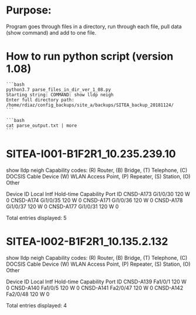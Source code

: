 # Purpose:
Program goes through files in a directory, run through each file, pull data (show command) and add to one file.

# How to run python script (version 1.08)<br/>
    ```bash
    python3.7 parse_files_in_dir_ver_1_08.py
    Starting string: COMMAND: show lldp neigh
    Enter full directory path: /home/rdiaz/config_backups/site_a/backups/SITEA_backup_20181124/
    ```
	
	```bash
    cat parse_output.txt | more
    ```
	
SITEA-I001-B1F2R1_10.235.239.10
===============
show lldp neigh
Capability codes:
    (R) Router, (B) Bridge, (T) Telephone, (C) DOCSIS Cable Device
    (W) WLAN Access Point, (P) Repeater, (S) Station, (O) Other

Device ID           Local Intf     Hold-time  Capability      Port ID
CNSD-A173           Gi1/0/30       120        W               0
CNSD-A174           Gi1/0/35       120        W               0
CNSD-A171           Gi1/0/36       120        W               0
CNSD-A178           Gi1/0/37       120        W               0
CNSD-A177           Gi1/0/31       120        W               0

Total entries displayed: 5


SITEA-I002-B1F2R1_10.135.2.132
===============
show lldp neigh
Capability codes:
    (R) Router, (B) Bridge, (T) Telephone, (C) DOCSIS Cable Device
    (W) WLAN Access Point, (P) Repeater, (S) Station, (O) Other

Device ID           Local Intf     Hold-time  Capability      Port ID
CNSD-A139           Fa1/0/1        120        W               0
CNSD-A140           Fa1/0/5        120        W               0
CNSD-A141           Fa2/0/47       120        W               0
CNSD-A142           Fa2/0/48       120        W               0


Total entries displayed: 4



